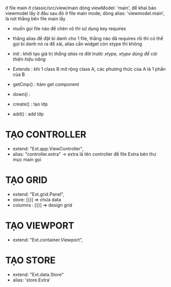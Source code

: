 ở file main ở classic/src/view/main dòng viewModel: 'main', để khai báo viewmodel lấy ở đâu
sau đó ở file main mode; dòng alias: 'viewmodel.main', là nơi thằng bên file main lấy

- muốn gọi file nào để chèn vô thì sử dụng key requires

- thằng alias để đặt bí danh cho 1 file, thằng nào đã requires rồi thì có thể gọi bí danh nó ra để xài, alias cần widget còn xtype thì không

- init : khởi tạo giá trị
  _thằng alias ra đời trước xtype, xtype dùng để cải thiện hiệu năng_

- Extends : khi 1 class B mở rộng class A, các phương thức của A là 1 phần của B

- getCmp() : hàm get component
- down() :
- create() : tạo lớp
- add() : add lớp

# TẠO CONTROLLER

- extend: "Ext.app.ViewController",
- alias: "controller.extra" -> extra là tên controller để file Extra bên thư mục main gọi

# TẠO GRID

- extend: "Ext.grid.Panel",
- store: [{}] => chứa data
- columns : [{}] => design grid

# TẠO VIEWPORT

- extend: "Ext.container.Viewport",

# TẠO STORE

- extend: "Ext.data.Store"
- alias: 'store.Extra'
